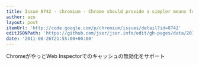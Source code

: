 ```yaml
---
title: Issue 8742 - chromium - Chrome should provide a simpler means for developers to clear the browser cache and set cache policy - An open-source browser project to help move the web forward. - Google Project Hosting
author: azu
layout: post
itemUrl: 'http://code.google.com/p/chromium/issues/detail?id=8742'
editJSONPath: 'https://github.com/jser/jser.info/edit/gh-pages/data/2011/08/index.json'
date: '2011-08-26T21:55:00+00:00'
---
```

ChromeがやっとWeb Inspectorでのキャッシュの無効化をサポート
